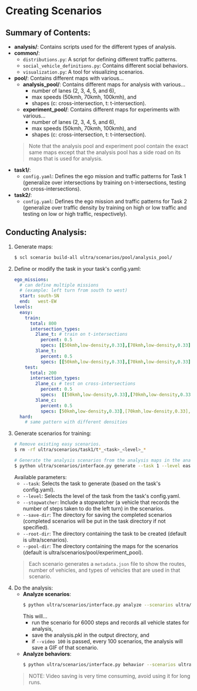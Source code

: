 # Creating Scenarios
<!-- 
<img align="right" width="400" height="400" src="research/edmonton/media/intersections/stopwatcher.gif"/> -->

## Summary of Contents:
- **analysis/**: Contains scripts used for the different types of analysis.
- **common/**: 
  - `distributions.py`: A script for defining different traffic patterns.
  - `social_vehicle_definitions.py`: Contains different social behaviors.
  - `visualization.py`: A tool for visualizing scenarios.
- **pool/**: Contains different maps with various...
  - **analysis_pool/**: Contains different maps for analysis with various...
    - number of lanes (2, 3, 4, 5, and 6),
    - max speeds (50kmh, 70kmh, 100kmh), and
    - shapes (c: cross-intersection, t: t-intersection).
  - **experiment_pool/**: Contains different maps for experiments with various...
    - number of lanes (2, 3, 4, 5, and 6),
    - max speeds (50kmh, 70kmh, 100kmh), and
    - shapes (c: cross-intersection, t: t-intersection).
  > Note that the analysis pool and experiment pool contain the exact same maps except that the analysis pool has a side road on its maps that is used for analysis.
- **task1/**: 
  - `config.yaml`: Defines the ego mission and traffic patterns for Task 1 (generalize over intersections by training on t-intersections, testing on cross-intersections).
- **task2/**:
  - `config.yaml`: Defines the ego mission and traffic patterns for Task 2 (generalize over traffic density by training on high or low traffic and testing on low or high traffic, respectively).
  
## Conducting Analysis:
1. Generate maps:
    ```sh
    $ scl scenario build-all ultra/scenarios/pool/analysis_pool/
    ```
2. Define or modify the task in your task's config.yaml:
    ```yaml
    ego_missions: 
      # can define multiple missions
      # (example: left turn from south to west)
      start: south-SN
      end:   west-EW
    levels:
      easy:
        train:
          total: 800
          intersection_types:
            2lane_t: # train on t-intersections
              percent: 0.5
              specs: [[50kmh,low-density,0.33],[70kmh,low-density,0.33],[100kmh,low-density,0.33]]
            3lane_t:
              percent: 0.5
              specs: [[50kmh,low-density,0.33],[70kmh,low-density,0.33],[100kmh,low-density,0.33]]
        test:
          total: 200
          intersection_types:
            2lane_c: # test on cross-intersections
              percent: 0.5
              specs:  [[50kmh,low-density,0.33],[70kmh,low-density,0.33],[100kmh,low-density,0.33]]
            3lane_c:
              percent: 0.5
              specs: [50kmh,low-density,0.33],[70kmh,low-density,0.33],[100kmh,low-density,0.33]]
      hard:
        # same pattern with different densities
    ``` 
3. Generate scenarios for training:
    ```sh
    # Remove existing easy scenarios.
    $ rm -rf ultra/scenarios/task1/t*_<task>_<level>_*

    # Generate the analysis scenarios from the analysis maps in the analysis pool.
    $ python ultra/scenarios/interface.py generate --task 1 --level easy --pool-dir ultra/scenarios/pool/analysis_pool/
    ```
    Available parameters:
    - `--task`: Selects the task to generate (based on the task's config.yaml).
    - `--level`: Selects the level of the task from the task's config.yaml.
    - `--stopwatcher`: Include a stopwatcher (a vehicle that records the number of steps taken to do the left turn) in the scenarios.
    - `--save-dir`: The directory for saving the completed scenarios (completed scenarios will be put in the task directory if not specified).
    - `--root-dir`: The directory containing the task to be created (default is ultra/scenarios).
    - `--pool-dir`: The directory containing the maps for the scenarios (default is ultra/scenarios/pool/experiment_pool).
    > Each scenario generates a `metadata.json` file to show the routes, number of vehicles, and types of vehicles that are used in that scenario.
4. Do the analysis:
   - **Analyze scenarios**:
      ```sh
      $ python ultra/scenarios/interface.py analyze --scenarios ultra/scenarios/task1/<analysis_scenarios_pattern> --max-steps 6000 --video 100 --output <path_to_output_directory>
      ```
      This will...
      - run the scenario for 6000 steps and records all vehicle states for analysis,
      - save the analysis.pkl in the output directory, and
      - if `--video 100` is passed, every 100 scenarios, the analysis will save a GIF of that scenario.  
   - **Analyze behaviors**:
      ```sh
      $ python ultra/scenarios/interface.py behavior --scenarios ultra/scenarios/task1/<analysis_scenarios_pattern> --video 100 --output <path_to_output_directory>
      ```
    > NOTE: Video saving is very time consuming, avoid using it for long runs.
